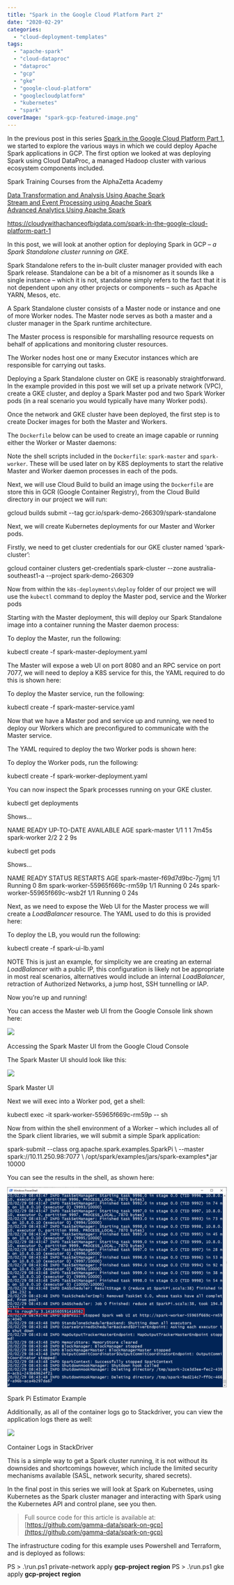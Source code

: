 ```yaml
---
title: "Spark in the Google Cloud Platform Part 2"
date: "2020-02-29"
categories: 
  - "cloud-deployment-templates"
tags: 
  - "apache-spark"
  - "cloud-dataproc"
  - "dataproc"
  - "gcp"
  - "gke"
  - "google-cloud-platform"
  - "googlecloudplatform"
  - "kubernetes"
  - "spark"
coverImage: "spark-gcp-featured-image.png"
---
```


In the previous post in this series [Spark in the Google Cloud Platform Part 1](https://cloudywithachanceofbigdata.com/spark-in-the-google-cloud-platform-part-1/), we started to explore the various ways in which we could deploy Apache Spark applications in GCP. The first option we looked at was deploying Spark using Cloud DataProc, a managed Hadoop cluster with various ecosystem components included.

Spark Training Courses from the AlphaZetta Academy

[Data Transformation and Analysis Using Apache Spark](https://academy.alphazetta.ai/data-transformation-and-analysis-using-apache-spark/)  
[Stream and Event Processing using Apache Spark](https://academy.alphazetta.ai/stream-and-event-processing-using-apache-spark/)  
[Advanced Analytics Using Apache Spark](https://academy.alphazetta.ai/advanced-analytics-using-apache-spark/)

https://cloudywithachanceofbigdata.com/spark-in-the-google-cloud-platform-part-1

In this post, we will look at another option for deploying Spark in GCP – _a Spark Standalone cluster running on GKE_.

Spark Standalone refers to the in-built cluster manager provided with each Spark release. Standalone can be a bit of a misnomer as it sounds like a single instance – which it is not, standalone simply refers to the fact that it is not dependent upon any other projects or components – such as Apache YARN, Mesos, etc.

A Spark Standalone cluster consists of a Master node or instance and one of more Worker nodes. The Master node serves as both a master and a cluster manager in the Spark runtime architecture.

The Master process is responsible for marshalling resource requests on behalf of applications and monitoring cluster resources.

The Worker nodes host one or many Executor instances which are responsible for carrying out tasks.

Deploying a Spark Standalone cluster on GKE is reasonably straightforward. In the example provided in this post we will set up a private network (VPC), create a GKE cluster, and deploy a Spark Master pod and two Spark Worker pods (in a real scenario you would typically have many Worker pods).

Once the network and GKE cluster have been deployed, the first step is to create Docker images for both the Master and Workers.

The `Dockerfile` below can be used to create an image capable or running either the Worker or Master daemons:

<script src="https://gist.github.com/jeffreyaven/a2828409021205b3f6587c824c59928d.js"></script>

Note the shell scripts included in the `Dockerfile`: `spark-master` and `spark-worker`. These will be used later on by K8S deployments to start the relative Master and Worker daemon processes in each of the pods.

Next, we will use Cloud Build to build an image using the `Dockerfile` are store this in GCR (Google Container Registry), from the Cloud Build directory in our project we will run:

gcloud builds submit --tag gcr.io/spark-demo-266309/spark-standalone

Next, we will create Kubernetes deployments for our Master and Worker pods.

Firstly, we need to get cluster credentials for our GKE cluster named ‘spark-cluster’:

gcloud container clusters get-credentials spark-cluster --zone australia-southeast1-a --project spark-demo-266309

Now from within the `k8s-deployments\deploy` folder of our project we will use the `kubectl` command to deploy the Master pod, service and the Worker pods

Starting with the Master deployment, this will deploy our Spark Standalone image into a container running the Master daemon process:

<script src="https://gist.github.com/jeffreyaven/31bca11627167e0cd963103e4c7f11d2.js"></script>

To deploy the Master, run the following:

kubectl create -f spark-master-deployment.yaml

The Master will expose a web UI on port 8080 and an RPC service on port 7077, we will need to deploy a K8S service for this, the YAML required to do this is shown here:

<script src="https://gist.github.com/jeffreyaven/a72d3c38d7a3f94e88c7affd28a3034b.js"></script>

To deploy the Master service, run the following:

kubectl create -f spark-master-service.yaml

Now that we have a Master pod and service up and running, we need to deploy our Workers which are preconfigured to communicate with the Master service.

The YAML required to deploy the two Worker pods is shown here:

<script src="https://gist.github.com/jeffreyaven/97ceb93ed35959c41d80fb8c025a7ba1.js"></script>

To deploy the Worker pods, run the following:

kubectl create -f spark-worker-deployment.yaml

You can now inspect the Spark processes running on your GKE cluster.

kubectl get deployments

Shows...

NAME           READY   UP-TO-DATE   AVAILABLE   AGE
 spark-master   1/1     1            1           7m45s
 spark-worker   2/2     2            2           9s

kubectl get pods

Shows...

NAME                            READY   STATUS    RESTARTS   AGE
 spark-master-f69d7d9bc-7jgmj    1/1     Running   0          8m
 spark-worker-55965f669c-rm59p   1/1     Running   0          24s
 spark-worker-55965f669c-wsb2f   1/1     Running   0          24s

Next, as we need to expose the Web UI for the Master process we will create a _LoadBalancer_ resource. The YAML used to do this is provided here:

<script src="https://gist.github.com/jeffreyaven/56ee86f50f329f99679ff243bb00fb07.js"></script>

To deploy the LB, you would run the following:

kubectl create -f spark-ui-lb.yaml

NOTE This is just an example, for simplicity we are creating an external _LoadBalancer_ with a public IP, this configuration is likely not be appropriate in most real scenarios, alternatives would include an internal _LoadBalancer_, retraction of Authorized Networks, a jump host, SSH tunnelling or IAP.

Now you’re up and running!

You can access the Master web UI from the Google Console link shown here:

[![](https://i0.wp.com/www.cloudywithachanceofbigdata.com/wp-content/uploads/2020/02/master-ui-link.png?fit=840%2C480&ssl=1)](https://cloudywithachanceofbigdata.com/wp-content/uploads/2020/02/master-ui-link.png)

Accessing the Spark Master UI from the Google Cloud Console

The Spark Master UI should look like this:

[![](https://i2.wp.com/www.cloudywithachanceofbigdata.com/wp-content/uploads/2020/02/spark-master-ui.png?fit=840%2C524&ssl=1)](https://cloudywithachanceofbigdata.com/wp-content/uploads/2020/02/spark-master-ui.png)

Spark Master UI

Next we will exec into a Worker pod, get a shell:

kubectl exec -it spark-worker-55965f669c-rm59p -- sh

Now from within the shell environment of a Worker – which includes all of the Spark client libraries, we will submit a simple Spark application:

spark-submit --class org.apache.spark.examples.SparkPi \\
 --master spark://10.11.250.98:7077 \\
/opt/spark/examples/jars/spark-examples\*.jar 10000

You can see the results in the shell, as shown here:

[![](images/spark-application-example.png)](https://cloudywithachanceofbigdata.com/wp-content/uploads/2020/02/spark-application-example.png)

Spark Pi Estimator Example

Additionally, as all of the container logs go to Stackdriver, you can view the application logs there as well:

[![](https://i0.wp.com/www.cloudywithachanceofbigdata.com/wp-content/uploads/2020/02/container-logs-in-stackdriver.png?fit=840%2C524&ssl=1)](https://cloudywithachanceofbigdata.com/wp-content/uploads/2020/02/container-logs-in-stackdriver.png)

Container Logs in StackDriver

This is a simple way to get a Spark cluster running, it is not without its downsides and shortcomings however, which include the limited security mechanisms available (SASL, network security, shared secrets).

In the final post in this series we will look at Spark on Kubernetes, using Kubernetes as the Spark cluster manager and interacting with Spark using the Kubernetes API and control plane, see you then.

> Full source code for this article is available at: [https://github.com/gamma-data/spark-on-gcp](https://github.com/gamma-data/spark-on-gcp)

The infrastructure coding for this example uses Powershell and Terraform, and is deployed as follows:

PS > .\\run.ps1 private-network apply __gcp-project__ __region__
PS > .\\run.ps1 gke apply __gcp-project__ __region__
